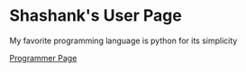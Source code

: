 # Shashank's User Page

My favorite programming language is python for its simplicity

[Programmer Page](https://shashankvenkatramani.github.io/110Pages)
